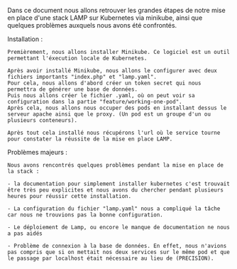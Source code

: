 Dans ce document nous allons retrouver les grandes étapes de notre mise en place d'une stack LAMP sur Kubernetes via minikube, ainsi que quelques problèmes auxquels nous avons été confrontés.

Installation :

    Premièrement, nous allons installer Minikube. Ce logiciel est un outil permettant l'éxecution locale de Kubernetes.

    Après avoir installé Minikube, nous allons le configurer avec deux fichiers importants "index.php" et "lamp.yaml". 
    Pour cela, nous allons d'abord créer un token secret qui nous permettra de générer une base de données.
    Puis nous allons créer le fichier .yaml, où on peut voir sa configuration dans la partie "feature/working-one-pod".
    Après cela, nous allons nous occuper des pods en installant dessus le serveur apache ainsi que le proxy. (Un pod est un groupe d'un ou plusieurs conteneurs).

    Après tout cela installé nous récupérons l'url où le service tourne pour constater la réussite de la mise en place LAMP.

Problèmes majeurs :

    Nous avons rencontrés quelques problèmes pendant la mise en place de la stack :
    
    - la documentation pour simplement installer kubernetes c'est trouvait être très peu explicites et nous avons du chercher pendant plusieurs heures pour réussir cette installation.

    - La configuration du fichier "lamp.yaml" nous a compliqué la tâche car nous ne trouvions pas la bonne configuration.

    - Le déploiement de Lamp, ou encore le manque de documentation ne nous a pas aidés

    - Problème de connexion à la base de données. En effet, nous n'avions pas compris que si on mettait nos deux services sur le même pod et que le passage par localhost était nécessaire au lieu de (PRECISION).